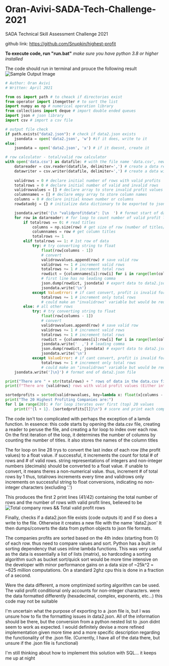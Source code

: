 # Oran-Avivi-SADA-Tech-Challenge-2021
 SADA Technical Skill Assessment Challenge 2021

 github link: https://github.com/Snupkin/highest-profit

 **To execute code, run "run.bat"**
 *make sure you have python 3.8 or higher installed*

The code should run in terminal and prouce the following result
![Sample Output Image](https://github.com/Snupkin/highest-profit/tree/main/images/sample_output.PNG)

```python
# Author: Oran Avivi
# Written: April 2021

from os import path # to cheack if directories exist
from operator import itemgetter # to sort the list
import numpy as np # numerical operation library
from collections import deque # import double ended queues
import json # json library
import csv # import a csv file

# output file check
if path.exists("data2.json"): # check if data2.json exists
    jsondata = open('data2.json', 'w') #if it does, write to it
else:
    jsondata = open('data2.json', 'x') # if it doesnt, create it

# row calculator - total/valid row calculator
with open('data.csv') as datafile: # with the file name 'data.csv', new line delimiter is ''
    datareader = csv.reader(datafile, delimiter=',') # create a data reader for data.csv. variables delimitted by ',' 
    datawriter = csv.writer(datafile, delimiter=',') # create a data wirter for data.csv
    
    validrows = 0 # declare initial number of rows with valid profits
    totalrows = 0 # declare initial number of valid and invalid rows
    validrowvalues = [] # declare array to store invalid profit values
    columnnames = [] # declare empy array to store column names
    columns = 0 # declare initial known number or columns
    rowdataobj = {} # initialize data dictionary to be exported to json

    jsondata.write('{\n "validprofitdata": [\n  ') # format start of data2.json file where we export data
    for row in datareader: # for loop to count number of valid profit lines
        if totalrows == 0: # read titles
            columns = np.size(row) # get size of row (number of titles/columns)
            columnnames = row # get column titles
            totalrows += 1
        elif totalrows == 1: # 1st row of data
            try: # try converting string to float
                float(row[columns - 1])
                # convert 
                validrowvalues.append(row) # save valid row
                validrows += 1 # increment valid rows
                totalrows += 1 # increment total rows
                rowdict = {columnnames[i]:row[i] for i in range(len(columnnames))} # create dictionary from row data
                # first line has no leading comma
                json.dump(rowdict, jsondata) # export data to data2.json file
                jsondata.write('\n')
            except ValueError: # if cant convert, profit is invalid format
                totalrows += 1 # increment only total rows
                # could make an "invalidrows" variable but would be redundant
        else: # all other rows
            try: # try converting string to float
                float(row[columns - 1])
                # convert 
                validrowvalues.append(row) # save valid row
                validrows += 1 # increment valid rows
                totalrows += 1 # increment total rows
                rowdict = {columnnames[i]:row[i] for i in range(len(columnnames))} # create dictionary from row data
                jsondata.write('  ,') # leading comma
                json.dump(rowdict, jsondata) # export data to data2.json file
                jsondata.write('\n')
            except ValueError: # if cant convert, profit is invalid format
                totalrows += 1 # increment only total rows
                # could make an "invalidrows" variable but would be redundant
    jsondata.write(']\n}') # format end of data2.json file

print("There are " + str(totalrows) + " rows of data in the data.csv file.\nThis includes the first line containing column titles.") # println command to display number of rows
print(f"There are {validrows} rows with valid profit values (Either integer or decimal values)") # print number of valid lines

sortedprofits = sorted(validrowvalues, key=lambda x: float(x[columns - 1]), reverse=True) # use pythons built in sorting methods along with a lambda function. then sort in descending order
print("The 20 Highest Profiting Companies are:") 
for l in range(20): # for loop iterates over first (top) 20 values
    print(f"{l + 1}. {sortedprofits[l]}\n") # score and print each company
```

The code isn't too complicated with perhaps the exception of a lamda function.
In essence: this code starts by opening the data.csv file, creating a reader to peruse the file, and creating a for loop to index over each row. 
On the first iteration of the loop, it determines the number of columns by counting the number of titles.
it also stores the names of the column titles

The for loop on line 28 trys to convert the last index of each row (the profit values) to a float value.
if successful, it increments the count for total # of rows and # of valid rows. 
string representations of integers and non-integer numbers (decimals) should be converted to a float value.
if unable to convert, it means theres a non-numerical value. thus, increment # of total rows by 1 
thus, totalrows increments every time and validrows only increments on successful string to float conversions, indicating no non-integer characters (excluding '.')

This produces the first 2 print lines (41/42) containing the total number of rows and the number of rows with valid profit lines, believed to be
![Total company rows && Total valid profit rows](https://github.com/Snupkin/highest-profit/tree/main/images/first_two_outputs.PNG)

Finally, checks if a data2.json file exists (code outputs it) and if so does a write to the file. Otherwise it creates a new file with the name 'data2.json'
It then dumps/converts the data from python objects to json file formats.

The companies profits are sorted based on the 4th index (starting from 0) of each row. thus need to compare values and sort.
Python has a built in sorting dependency that uses inline lambda functions. This was very useful as the data is essentially a list of lists (matrix), so hardcoding a sorting algorithm such as bucket sort/quick sort would be more time intensive on the developer with minor performance gains on a data size of ~25k^2 = ~625 million computations. On a standard 2ghz cpu this is done in a fraction of a second.

Were the data different, a more omptimized sorting algorithm can be used. 
The valid profit conditional only accounts for non-integer characters. were the data formatted differently (hexadecimal, complex, exponents, etc...) this code may not be suitable

I'm uncertain what the purpose of exporting to a .json file is, but I was unsure how to fix the formatting issues in data2.json. All of the information should be there, but the conversion from a python nested list to .json didnt seem to work as expected. I would definitely devise a more refined implementation given more time and a more specific description regarding the functionality of the .json file. (Currently, I have all of the data there, but unsure if the .json file is functional)

I'm still thinking about how to implement this solution with SQL... it keeps me up at night
